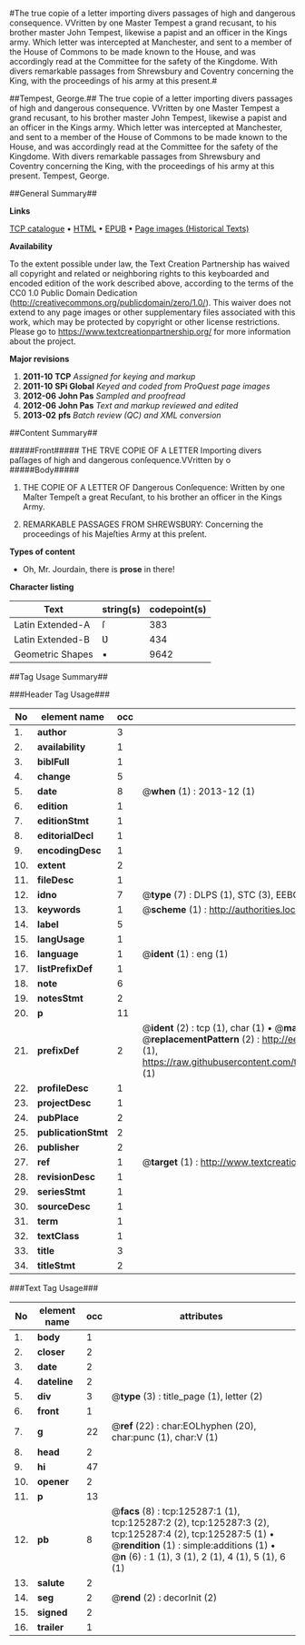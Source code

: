 #The true copie of a letter importing divers passages of high and dangerous consequence. VVritten by one Master Tempest a grand recusant, to his brother master John Tempest, likewise a papist and an officer in the Kings army. Which letter was intercepted at Manchester, and sent to a member of the House of Commons to be made known to the House, and was accordingly read at the Committee for the safety of the Kingdome. With divers remarkable passages from Shrewsbury and Coventry concerning the King, with the proceedings of his army at this present.#

##Tempest, George.##
The true copie of a letter importing divers passages of high and dangerous consequence. VVritten by one Master Tempest a grand recusant, to his brother master John Tempest, likewise a papist and an officer in the Kings army. Which letter was intercepted at Manchester, and sent to a member of the House of Commons to be made known to the House, and was accordingly read at the Committee for the safety of the Kingdome. With divers remarkable passages from Shrewsbury and Coventry concerning the King, with the proceedings of his army at this present.
Tempest, George.

##General Summary##

**Links**

[TCP catalogue](http://www.ota.ox.ac.uk/tcp/)  • 
[HTML](http://tei.it.ox.ac.uk/tcp/Texts-HTML/free/A95/A95613.html)  • 
[EPUB](http://tei.it.ox.ac.uk/tcp/Texts-EPUB/free/A95/A95613.epub) • 
[Page images (Historical Texts)](https://historicaltexts.jisc.ac.uk/eebo-99872841e)

**Availability**

To the extent possible under law, the Text Creation Partnership has waived all copyright and related or neighboring rights to this keyboarded and encoded edition of the work described above, according to the terms of the CC0 1.0 Public Domain Dedication (http://creativecommons.org/publicdomain/zero/1.0/). This waiver does not extend to any page images or other supplementary files associated with this work, which may be protected by copyright or other license restrictions. Please go to https://www.textcreationpartnership.org/ for more information about the project.

**Major revisions**

1. __2011-10__ __TCP__ *Assigned for keying and markup*
1. __2011-10__ __SPi Global__ *Keyed and coded from ProQuest page images*
1. __2012-06__ __John Pas__ *Sampled and proofread*
1. __2012-06__ __John Pas__ *Text and markup reviewed and edited*
1. __2013-02__ __pfs__ *Batch review (QC) and XML conversion*

##Content Summary##

#####Front#####
THE TRVE COPIE OF A LETTER Importing divers paſſages of high and dangerous conſequence.VVritten by o
#####Body#####

1. THE COPIE OF A LETTER OF Dangerous Conſequence: Written by one Maſter Tempeſt a great Recuſant, to his brother an officer in the Kings Army.

1. REMARKABLE PASSAGES FROM SHREWSBƲRY: Concerning the proceedings of his Majeſties Army at this preſent.

**Types of content**

  * Oh, Mr. Jourdain, there is **prose** in there!

**Character listing**


|Text|string(s)|codepoint(s)|
|---|---|---|
|Latin Extended-A|ſ|383|
|Latin Extended-B|Ʋ|434|
|Geometric Shapes|▪|9642|

##Tag Usage Summary##

###Header Tag Usage###

|No|element name|occ|attributes|
|---|---|---|---|
|1.|__author__|3||
|2.|__availability__|1||
|3.|__biblFull__|1||
|4.|__change__|5||
|5.|__date__|8| @__when__ (1) : 2013-12 (1)|
|6.|__edition__|1||
|7.|__editionStmt__|1||
|8.|__editorialDecl__|1||
|9.|__encodingDesc__|1||
|10.|__extent__|2||
|11.|__fileDesc__|1||
|12.|__idno__|7| @__type__ (7) : DLPS (1), STC (3), EEBO-CITATION (1), PROQUEST (1), VID (1)|
|13.|__keywords__|1| @__scheme__ (1) : http://authorities.loc.gov/ (1)|
|14.|__label__|5||
|15.|__langUsage__|1||
|16.|__language__|1| @__ident__ (1) : eng (1)|
|17.|__listPrefixDef__|1||
|18.|__note__|6||
|19.|__notesStmt__|2||
|20.|__p__|11||
|21.|__prefixDef__|2| @__ident__ (2) : tcp (1), char (1)  •  @__matchPattern__ (2) : ([0-9\-]+):([0-9IVX]+) (1), (.+) (1)  •  @__replacementPattern__ (2) : http://eebo.chadwyck.com/downloadtiff?vid=$1&page=$2 (1), https://raw.githubusercontent.com/textcreationpartnership/Texts/master/tcpchars.xml#$1 (1)|
|22.|__profileDesc__|1||
|23.|__projectDesc__|1||
|24.|__pubPlace__|2||
|25.|__publicationStmt__|2||
|26.|__publisher__|2||
|27.|__ref__|1| @__target__ (1) : http://www.textcreationpartnership.org/docs/. (1)|
|28.|__revisionDesc__|1||
|29.|__seriesStmt__|1||
|30.|__sourceDesc__|1||
|31.|__term__|1||
|32.|__textClass__|1||
|33.|__title__|3||
|34.|__titleStmt__|2||


###Text Tag Usage###

|No|element name|occ|attributes|
|---|---|---|---|
|1.|__body__|1||
|2.|__closer__|2||
|3.|__date__|2||
|4.|__dateline__|2||
|5.|__div__|3| @__type__ (3) : title_page (1), letter (2)|
|6.|__front__|1||
|7.|__g__|22| @__ref__ (22) : char:EOLhyphen (20), char:punc (1), char:V (1)|
|8.|__head__|2||
|9.|__hi__|47||
|10.|__opener__|2||
|11.|__p__|13||
|12.|__pb__|8| @__facs__ (8) : tcp:125287:1 (1), tcp:125287:2 (2), tcp:125287:3 (2), tcp:125287:4 (2), tcp:125287:5 (1)  •  @__rendition__ (1) : simple:additions (1)  •  @__n__ (6) : 1 (1), 3 (1), 2 (1), 4 (1), 5 (1), 6 (1)|
|13.|__salute__|2||
|14.|__seg__|2| @__rend__ (2) : decorInit (2)|
|15.|__signed__|2||
|16.|__trailer__|1||
